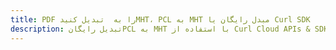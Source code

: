 ---title: PDF را به  تبدیل کنیدMHT، PCL به MHT مبدل رایگان یا Curl SDKdescription: تبدیل رایگانPCL به MHT با استفاده از Curl Cloud APIs & SDK همچنین اسناد PDF را در Cloud ایجاد، ویرایش و رندر کنید.---